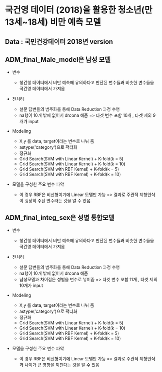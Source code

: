
# 국건영 데이터 (2018)을 활용한 청소년(만13세~18세) 비만 예측 모델

## Data : 국민건강데이터 2018년 version

## ADM_final_Male_model은 남성 모델
- 변수
  * 청건행 데이터에서 비만 예측에 유의하다고 판단된 변수들과 비슷한 변수들을 국건영 데이터에서 가져옴
- 전처리
  * 설문 답변들의 범주화를 통해 Data Reduction 과정 수행
  * na행이 10개 밖에 없어서 dropna 해줌
=> 타겟 변수 포함 10개 , 타겟 제외 9개가 input

- Modeling
  * X,y 를 data, target이라는 변수로 나눠 줌
  * astype('category')으로 팩터화
  * 정규화
  * Grid Search(SVM with Linear Kernel) + K-fold(k = 5)
  * Grid Search(SVM with Linear Kernel) + K-fold(k = 10)
  * Grid Search(SVM with RBF Kernel) + K-fold(k = 5)
  * Grid Search(SVM with RBF Kernel) + K-fold(k = 10) 
- 모델을 구성한 주요 변수 파악
  * 이 경우 RBF은 비선형이기에 Linear 모델만 가능
  => 결과로 주관적 체형인식이 굉장히 주된 변수라는 것을 알 수 있음.
  
## ADM_final_integ_sex은 성별 통합모델
- 변수
  * 청건행 데이터에서 비만 예측에 유의하다고 판단된 변수들과 비슷한 변수들을 국건영 데이터에서 가져옴
- 전처리
  * 설문 답변들의 범주화를 통해 Data Reduction 과정 수행
  * na행이 10개 밖에 없어서 dropna 해줌
  * 남성모델과 차이점은 성별을 변수로 넣어줌
=> 타겟 변수 포함 11개 , 타겟 제외 10개가 input

- Modeling
  * X,y 를 data, target이라는 변수로 나눠 줌
  * astype('category')으로 팩터화
  * 정규화
  * Grid Search(SVM with Linear Kernel) + K-fold(k = 5)
  * Grid Search(SVM with Linear Kernel) + K-fold(k = 10)
  * Grid Search(SVM with RBF Kernel) + K-fold(k = 5)
  * Grid Search(SVM with RBF Kernel) + K-fold(k = 10) 
- 모델을 구성한 주요 변수 파악
  * 이 경우 RBF은 비선형이기에 Linear 모델만 가능
  => 결과로 주관적 체형인식과 나이가 큰 영향을 끼친다는 것을 알 수 있음
